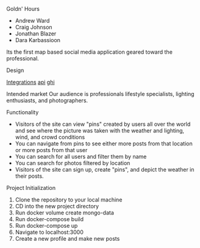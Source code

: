 Goldn' Hours

- Andrew Ward
- Craig Johnson
- Jonathan Blazer
- Dara Karbassioon

Its the first map based social media application geared toward the professional.

Design

[Integrations]()
[api](https://gitlab.com/jonathanrblazer/module3-project-gamma/-/blob/main/api_documentation.txt)
[ghi](https://excalidraw.com/#room=770732b397ed858b7cf2,kP4jFhVTuLJJarm_PX9zIQ)

Intended market
Our audience is professionals lifestyle specialists, lighting enthusiasts, and photographers.

Functionality
- Visitors of the site can view "pins" created by users all over the world and see where the picture was taken with the weather and lighting, wind, and crowd conditions
- You can navigate from pins to see either more posts from that location or more posts from that user
- You can search for all users and filter them by name
- You can search for photos filtered by location
- Visitors of the site can sign up, create "pins", and depict the weather in their posts.

Project Initialization
1. Clone the repository to your local machine
2. CD into the new project directory
3. Run docker volume create mongo-data
4. Run docker-compose build
5. Run docker-compose up
6. Navigate to localhost:3000
7. Create a new profile and make new posts
